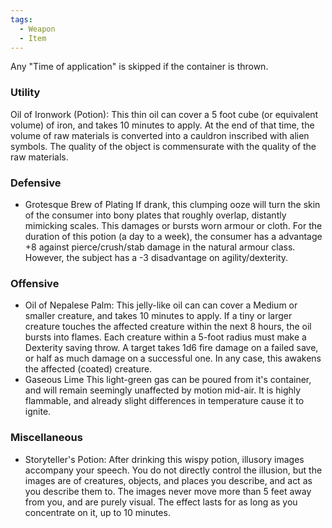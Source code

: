 ```yaml
---
tags:
  - Weapon
  - Item
---
```

Any "Time of application" is skipped if the container is thrown.
### Utility
Oil of Ironwork (Potion):
    This thin oil can cover a 5 foot cube (or equivalent volume) of iron, and takes 10 minutes to apply.  At the end of that time, the volume of raw materials is converted into a cauldron inscribed with alien symbols. The quality of the object is commensurate with the quality of the raw materials.
### Defensive
- Grotesque Brew of Plating
	If drank, this clumping ooze will turn the skin of the consumer into bony plates that roughly overlap, distantly mimicking scales. This damages or bursts worn armour or cloth. For the duration of this potion (a day to a week), the consumer has a advantage +8 against pierce/crush/stab damage in the natural armour class. However, the subject has a -3 disadvantage on agility/dexterity. 
### Offensive
- Oil of Nepalese Palm:
	This jelly-like oil can can cover a Medium or smaller creature, and takes 10 minutes to apply.  If a tiny or larger creature touches the affected creature within the next 8 hours, the oil bursts into flames.  Each creature within a 5-foot radius must make a Dexterity saving throw.  A target takes 1d6 fire damage on a failed save, or half as much damage on a successful one.
    In any case, this awakens the affected (coated) creature.
- Gaseous Lime
	This light-green gas can be poured from it's container, and will remain seemingly unaffected by motion mid-air. It is highly flammable, and already slight differences in temperature cause it to ignite. 
 
### Miscellaneous 
- Storyteller's Potion: 
	After drinking this wispy potion, illusory images accompany your speech.
	You do not directly control the illusion, but the images are of creatures, objects, and places you describe, and act as you describe them to. 
	The images never move more than 5 feet away from you, and are purely visual. The effect lasts for as long as you concentrate on it, up to 10 minutes.

